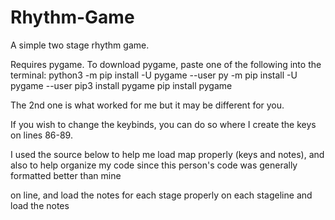 # Rhythm-Game
A simple two stage rhythm game.


Requires pygame. To download pygame, paste one of the following into the terminal:
python3 -m pip install -U pygame --user
py -m pip install -U pygame --user
pip3 install pygame
pip install pygame

The 2nd one is what worked for me but it may be different for you.

If you wish to change the keybinds, you can do so where I create the keys on lines 86-89.

I used the source below to help me load map properly (keys and notes), and also to help organize my code since this person's code was generally formatted better than mine  

on line, and load the notes for each stage properly on each stageline  and load the notes
